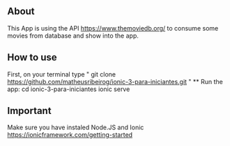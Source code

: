 ## About
This App is using the API https://www.themoviedb.org/  to consume some movies from database and show into the app.


## How to use 
First, on your terminal type " git clone https://github.com/matheusribeirog/ionic-3-para-iniciantes.git " 
** Run the app:
cd ionic-3-para-iniciantes
ionic serve

## Important
Make sure you have instaled Node.JS and Ionic https://ionicframework.com/getting-started



